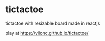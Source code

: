 # tictactoe
tictactoe with resizable board made in reactjs

play at https://viionc.github.io/tictactoe/
